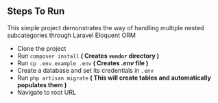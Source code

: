 ## Steps To Run

This simple project demonstrates the way of handling multiple nested subcategories through Laravel Eloquent ORM

- Clone the project
- Run `composer install` **( Creates `vendor` directory )**
- Run `cp .env.example .env` **( Creates *.env* file )**
- Create a database and set its credentials in `.env`
- Run `php artisan migrate` **( This will create tables and automatically populates them )**
- Navigate to root URL
